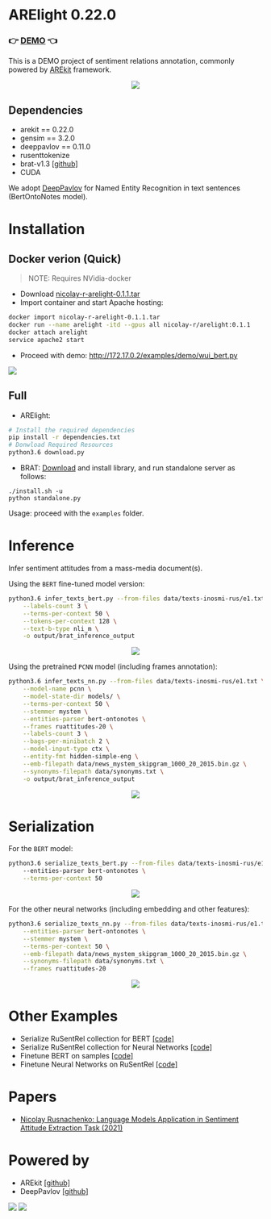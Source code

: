 # ARElight 0.22.0

### :point_right: [DEMO](#docker-verion-quick) :point_left:

This is a DEMO project of sentiment relations annotation, 
commonly powered by [AREkit](https://github.com/nicolay-r/AREkit) framework.

<p align="center">
    <img src="logo.png"/>
</p>


## Dependencies

* arekit == 0.22.0
* gensim == 3.2.0
* deeppavlov == 0.11.0
* rusenttokenize
* brat-v1.3 [[github]](https://github.com/nlplab/brat)
* CUDA

We adopt [DeepPavlov](https://github.com/deepmipt/DeepPavlov) 
for Named Entity Recognition in text sentences (BertOntoNotes model).

# Installation


## Docker verion (Quick)

> NOTE: Requires NVidia-docker

* Download [nicolay-r-arelight-0.1.1.tar](https://drive.google.com/u/0/uc?id=1hd6EOcN5haEJM0dp_sdsNCX36lGG-y8Y&amp;export=download&amp;confirm=t)
* Import container and start Apache hosting: 
```bash
docker import nicolay-r-arelight-0.1.1.tar 
docker run --name arelight -itd --gpus all nicolay-r/arelight:0.1.1
docker attach arelight
service apache2 start
```
* Proceed with demo: http://172.17.0.2/examples/demo/wui_bert.py

![](docs/demo.png)

## Full 
* ARElight:
```bash
# Install the required dependencies
pip install -r dependencies.txt
# Donwload Required Resources
python3.6 download.py
```

* BRAT: [Download](https://github.com/nlplab/brat/releases/tag/v1.3_Crunchy_Frog) 
  and install library, and run standalone server as follows:
```
./install.sh -u
python standalone.py
```

Usage: proceed with the `examples` folder.

# Inference

Infer sentiment attitudes from a mass-media document(s).

Using the `BERT` fine-tuned model version:
```bash
python3.6 infer_texts_bert.py --from-files data/texts-inosmi-rus/e1.txt \
    --labels-count 3 \
    --terms-per-context 50 \
    --tokens-per-context 128 \
    --text-b-type nli_m \
    -o output/brat_inference_output
```
<p align="center">
    <img src="docs/inference-bert-e1.png"/>
</p>

Using the pretrained `PCNN` model (including frames annotation):
```bash
python3.6 infer_texts_nn.py --from-files data/texts-inosmi-rus/e1.txt \
    --model-name pcnn \
    --model-state-dir models/ \
    --terms-per-context 50 \
    --stemmer mystem \
    --entities-parser bert-ontonotes \
    --frames ruattitudes-20 \
    --labels-count 3 \
    --bags-per-minibatch 2 \
    --model-input-type ctx \
    --entity-fmt hidden-simple-eng \
    --emb-filepath data/news_mystem_skipgram_1000_20_2015.bin.gz \
    --synonyms-filepath data/synonyms.txt \
    -o output/brat_inference_output
```

<p align="center">
    <img src="docs/inference-pcnn-e1.png"/>
</p>

# Serialization 

For the `BERT` model:
```bash
python3.6 serialize_texts_bert.py --from-files data/texts-inosmi-rus/e1.txt 
    --entities-parser bert-ontonotes \
    --terms-per-context 50 
```

<p align="center">
    <img src="docs/samples-bert.png">
</p>

For the other neural networks (including embedding and other features):
```bash
python3.6 serialize_texts_nn.py --from-files data/texts-inosmi-rus/e1.txt \
    --entities-parser bert-ontonotes \
    --stemmer mystem \
    --terms-per-context 50 \
    --emb-filepath data/news_mystem_skipgram_1000_20_2015.bin.gz \
    --synonyms-filepath data/synonyms.txt \
    --frames ruattitudes-20 
```

<p align="center">
    <img src="docs/samples-nn.png"/>
</p>

# Other Examples

* Serialize RuSentRel collection for BERT [[code]](examples/serialize_rusentrel_for_bert.py)
* Serialize RuSentRel collection for Neural Networks [[code]](examples/serialize_rusentrel_for_nn.py)
* Finetune BERT on samples [[code]](examples/train_bert.py)
* Finetune Neural Networks on RuSentRel [[code]](examples/train_nn_on_rusentrel.py)

# Papers

* [Nicolay Rusnachenko: Language Models Application in Sentiment Attitude Extraction Task (2021)](https://nicolay-r.github.io/website/data/rusnachenko2021language.pdf)

# Powered by

* AREkit [[github]](https://github.com/nicolay-r/AREkit)
* DeepPavlov [[github]](https://github.com/deepmipt/DeepPavlov)

<p float="left">
<a href="https://github.com/nicolay-r/AREkit"><img src="docs/arekit_logo.png"/></a>
<a href="https://github.com/deepmipt/DeepPavlov"><img src="docs/deeppavlov_logo.png"/></a>
</p>
